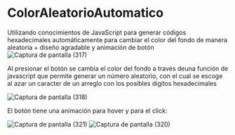 # ColorAleatorioAutomatico
Utilizando conocimientos de JavaScript para generar códigos hexadecimales automáticamente para cambiar el color del fondo de manera aleatoria + diseño agradable y animación de botón
![Captura de pantalla (317)](https://user-images.githubusercontent.com/80283644/138575380-e4da6cfa-7c41-42c6-8766-d6b8b545aee8.png)

Al presionar el botón se cambia el color del fondo a través deuna función de javascript que permite generar un número aleatorio, con el cual se escoge al azar un caracter de un arreglo con los posibles digitos hexadecimales

![Captura de pantalla (318)](https://user-images.githubusercontent.com/80283644/138575414-647c8a4e-23b5-4096-b125-e882c554cb0d.png)

El botón tiene una animación para hover y para el click:

![Captura de pantalla (321)](https://user-images.githubusercontent.com/80283644/138575458-72607a12-fb47-44da-87b6-a999a18e44a7.png)
![Captura de pantalla (320)](https://user-images.githubusercontent.com/80283644/138575469-f6e9a1cd-1d08-4bfe-9527-cb136572a356.png)

